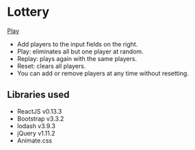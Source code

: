 # Lottery

[Play](http://jeffreyrosenbluth.github.io/lottery/)

  - Add players to the input fields on the right.
  - Play: eliminates all but one player at random.
  - Replay: plays again with the same players.
  - Reset: clears all players.
  - You can add or remove players at any time without resetting.

## Libraries used
  - ReactJS v0.13.3
  - Bootstrap v3.3.2
  - lodash v3.9.3
  - jQuery v1.11.2
  - Animate.css
